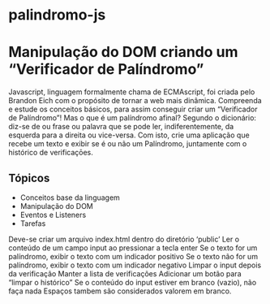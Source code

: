 # palindromo-js

<h1>Manipulação do DOM criando um “Verificador de Palíndromo”</h1>

<p>Javascript, linguagem formalmente chama de ECMAscript, foi criada pelo Brandon Eich com o propósito de tornar a web mais dinâmica. Compreenda e estude os conceitos básicos, para assim conseguir criar um “Verificador de Palíndromo”! Mas o que é um palíndromo afinal? Segundo o dicionário: diz-se de ou frase ou palavra que se pode ler, indiferentemente, da esquerda para a direita ou vice-versa. Com isto, crie uma aplicação que recebe um texto e exibir se é ou não um Palíndromo, juntamente com o histórico de verificaçōes.</p>

<h2>Tópicos</h2>
<ul>
  <li>Conceitos base da linguagem</li>
  <li>Manipulação do DOM</li>
  <li>Eventos e Listeners</li>
  <li>Tarefas</li>
</ul>

<p>Deve-se criar um arquivo index.html dentro do diretório ‘public’
Ler o conteúdo de um campo input ao pressionar a tecla enter
Se o texto for um palíndromo, exibir o texto com um indicador positivo
Se o texto não for um palíndromo, exibir o texto com um indicador negativo
Limpar o input depois da verificação
Manter a lista de verificações
Adicionar um botão para “limpar o histórico”
Se o conteúdo do input estiver em branco (vazio), não faça nada
Espaços tambem são considerados valorem em branco.
</p>

